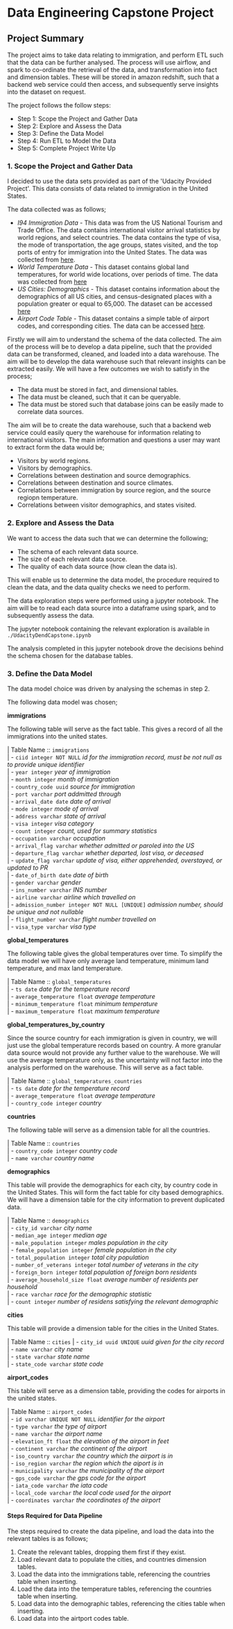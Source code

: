 # Data Engineering Capstone Project

## Project Summary

The project aims to take data relating to immigration, and perform ETL such that the data can be further analysed. The process will use airflow, and spark to co-ordinate the retrieval of the data, and transformation into fact and dimension tables. These will be stored in amazon redshift, such that a backend web service could then access, and subsequently serve insights into the dataset on request. 

The project follows the follow steps:
* Step 1: Scope the Project and Gather Data
* Step 2: Explore and Assess the Data
* Step 3: Define the Data Model
* Step 4: Run ETL to Model the Data
* Step 5: Complete Project Write Up

### 1. Scope the Project and Gather Data

I decided to use the data sets provided as part of the 'Udacity Provided Project'. This data consists of data related to immigration in the United States.

The data collected was as follows;

* *I94 Immigration Data* - This data was from the US National Tourism and Trade Office. The data contains international visitor arrival statistics by world regions, and select countries. The data contains the type of visa, the mode of transportation, the age groups, states visited, and the top ports of entry for immigration into the United States. The data was collected from [here](https://travel.trade.gov/research/reports/i94/historical/2016.html).
* *World Temperature Data* - This dataset contains global land temperatures, for world wide locations, over periods of time. The data was collected from [here](https://www.kaggle.com/berkeleyearth/climate-change-earth-surface-temperature-data)
* *US Cities: Demographics* - This dataset contains information about the demographics of all US cities, and census-designated places with a population greater or equal to 65,000. The dataset can be accessed [here](https://public.opendatasoft.com/explore/dataset/us-cities-demographics/export/)
* *Airport Code Table* - This dataset contains a simple table of airport codes, and corresponding cities. The data can be accessed [here](https://datahub.io/core/airport-codes#data).

Firstly we will aim to understand the schema of the data collected. The aim of the process will be to develop a data pipeline, such that the provided data can be transformed, cleaned, and loaded into a data warehouse. The aim will be to develop the data warehouse such that relevant insights can be extracted easily. We will have a few outcomes we wish to satisfy in the process;

* The data must be stored in fact, and dimensional tables.
* The data must be cleaned, such that it can be queryable. 
* The data must be stored such that database joins can be easily made to correlate data sources.

The aim will be to create the data warehouse, such that a backend web service could easily query the warehouse for information relating to international visitors. The main information and questions a user may want to extract form the data would be;

* Visitors by world regions.
* Visitors by demographics.
* Correlations between destination and source demographics.
* Correlations between destination and source climates.
* Correlations between immigration by source region, and the source regiopn temperature. 
* Correlations between visitor demographics, and states visited.

### 2. Explore and Assess the Data

We want to access the data such that we can determine the following;

* The schema of each relevant data source.
* The size of each relevant data source.
* The quality of each data source (how clean the data is).

This will enable us to determine the data model, the procedure required to clean the data, and the data quality checks we need to perform. 

The data exploration steps were performed using a jupyter notebook. The aim will be to read each data source into a dataframe using spark, and to subsequently assess the data. 

The jupyter notebook containing the relevant exploration is available in `./UdacityDendCapstone.ipynb`

The analysis completed in this jupyter notebook drove the decisions behind the schema chosen for the database tables.

### 3. Define the Data Model

The data model choice was driven by analysing the schemas in step 2. 

The following data model was chosen;

**immigrations**

The following table will serve as the fact table. This gives a record of all the immigrations into the united states.

| Table Name :: `immigrations`  
| - `ciid integer NOT NULL` _id for the immigration record, must be not null as to provide unique identifier_   
| - `year integer` _year of immigration_  
| - `month integer` _month of immigration_  
| - `country_code uuid` _source for immigration_  
| - `port varchar` _port addmitted through_  
| - `arrival_date date` _date of arrival_  
| - `mode integer` _mode of arrival_  
| - `address varchar` _state of arrival_  
| - `visa integer` _visa category_  
| - `count integer` _count, used for summary statistics_  
| - `occupation varchar` _occupation_  
| - `arrival_flag varchar` _whether admitted or paroled into the US_  
| - `departure_flag varchar` _whether departed, lost visa, or deceased_  
| - `update_flag varchar` _update of visa, either apprehended, overstayed, or updated to PR_  
| - `date_of_birth date` _date of birth_  
| - `gender varchar` _gender_  
| - `ins_number varchar` _INS number_  
| - `airline varchar` _airline which travelled on_  
| - `admission_number integer NOT NULL [UNIQUE]` _admission number, should be unique and not nullable_  
| - `flight_number varchar` _flight number travelled on_  
| - `visa_type varchar` _visa type_  

**global_temperatures**

The following table gives the global temperatures over time. To simplify the data model we will have only average land temperature, minimum land temperature, and max land temperature.

| Table Name :: `global_temperatures`   
| - `ts date` _date for the temperature record_    
| - `average_temperature float` _average temperature_  
| - `minimum_temperature float` _minimum temperature_  
| - `maximum_temperature float` _maximum temperature_  

**global_temperatures_by_country**

Since the source country for each immigration is given in country, we will just use the global temperature records based on country. A more granular data source would not provide any further value to the warehouse. We will use the average temperature only, as the uncertainty will not factor into the analysis performed on the warehouse. This will serve as a fact table.

| Table Name :: `global_temperatures_countries`  
| - `ts date` _date for the temperature record_  
| - `average_temperature float` _average temperature_  
| - `country_code integer` _country_  

**countries**

The following table will serve as a dimension table for all the countries. 

| Table Name :: `countries`  
| - `country_code integer` _country code_  
| - `name varchar` _country name_  

**demographics**

This table will provide the demographics for each city, by country code in the United States. This will form the fact table for city based demographics. We will have a dimension table for the city information to prevent duplicated data.

| Table Name :: `demographics`  
| - `city_id varchar` _city name_  
| - `median_age integer` _median age_  
| - `male_population integer` _males population in the city_  
| - `female_population integer` _female population in the city_  
| - `total_population integer` _total city population_  
| - `number_of_veterans integer` _total number of veterans in the city_  
| - `foreign_born integer` _total population of foreign born residents_  
| - `average_household_size float` _average number of residents per household_  
| - `race varchar` _race for the demographic statistic_  
| - `count integer` _number of residens satisfying the relevant demographic_  

**cities**

This table will provide a dimension table for the cities in the United States.

| Table Name :: `cities`
| - `city_id uuid UNIQUE` _uuid given for the city record_  
| - `name varchar` _city name_  
| - `state varchar` _state name_  
| - `state_code varchar` _state code_  

**airport_codes**

This table will serve as a dimension table, providing the codes for airports in the united states.

| Table Name :: `airport_codes`   
| - `id varchar UNIQUE NOT NULL` _identifier for the airport_  
| - `type varchar` _the type of airport_  
| - `name varchar` _the airport name_    
| - `elevation_ft float` _the elevation of the airport in feet_  
| - `continent varchar` _the continent of the airport_  
| - `iso_country varchar` _the country which the airport is in_  
| - `iso_region varchar` _the region which the aiport is in_  
| - `municipality varchar` _the municipality of the airport_  
| - `gps_code varchar` _the gps code for the airport_    
| - `iata_code varchar` _the iata code_  
| - `local_code varchar` _the local code used for the airport_  
| - `coordinates varchar` _the coordinates of the airport_  

#### Steps Required for Data Pipeline

The steps required to create the data pipeline, and load the data into the relevant tables is as follows;

1. Create the relevant tables, dropping them first if they exist.
2. Load relevant data to populate the cities, and countries dimension tables.
3. Load the data into the immigrations table, referencing the countries table when inserting.
4. Load the data into the temperature tables, referencing the countries table when inserting.
5. Load data into the demographic tables, referencing the cities table when inserting.
6. Load data into the airtport codes table.









